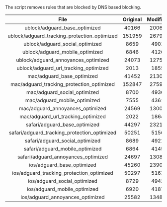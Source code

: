 The script removes rules that are blocked by DNS based blocking.


| File | Original | Modified |
|:----:|:-----:|:-----:|
| ublock/adguard_base_optimized | 40166 | 20063 |
| ublock/adguard_tracking_protection_optimized | 151959 | 26794 |
| ublock/adguard_social_optimized | 8659 | 4901 |
| ublock/adguard_mobile_optimized | 6846 | 4126 |
| ublock/adguard_annoyances_optimized | 24073 | 12755 |
| ublock/adguard_url_tracking_optimized | 2013 | 1855 |
| mac/adguard_base_optimized | 41452 | 21309 |
| mac/adguard_tracking_protection_optimized | 152847 | 27599 |
| mac/adguard_social_optimized | 8700 | 4936 |
| mac/adguard_mobile_optimized | 7555 | 4361 |
| mac/adguard_annoyances_optimized | 24569 | 13009 |
| mac/adguard_url_tracking_optimized | 2022 | 1864 |
| safari/adguard_base_optimized | 44297 | 23219 |
| safari/adguard_tracking_protection_optimized | 50251 | 5156 |
| safari/adguard_social_optimized | 8689 | 4921 |
| safari/adguard_mobile_optimized | 6864 | 4145 |
| safari/adguard_annoyances_optimized | 24697 | 13082 |
| ios/adguard_base_optimized | 45260 | 23904 |
| ios/adguard_tracking_protection_optimized | 50297 | 5163 |
| ios/adguard_social_optimized | 8729 | 4942 |
| ios/adguard_mobile_optimized | 6920 | 4187 |
| ios/adguard_annoyances_optimized | 25582 | 13487 |